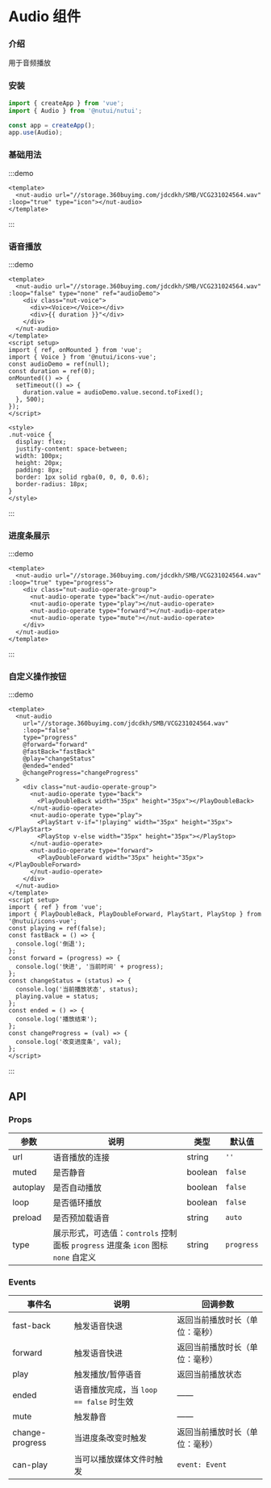 # Audio 组件

### 介绍

用于音频播放

### 安装

```js
import { createApp } from 'vue';
import { Audio } from '@nutui/nutui';

const app = createApp();
app.use(Audio);
```

### 基础用法

:::demo

```vue
<template>
  <nut-audio url="//storage.360buyimg.com/jdcdkh/SMB/VCG231024564.wav" :loop="true" type="icon"></nut-audio>
</template>
```

:::

### 语音播放

:::demo

```vue
<template>
  <nut-audio url="//storage.360buyimg.com/jdcdkh/SMB/VCG231024564.wav" :loop="false" type="none" ref="audioDemo">
    <div class="nut-voice">
      <div><Voice></Voice></div>
      <div>{{ duration }}"</div>
    </div>
  </nut-audio>
</template>
<script setup>
import { ref, onMounted } from 'vue';
import { Voice } from '@nutui/icons-vue';
const audioDemo = ref(null);
const duration = ref(0);
onMounted(() => {
  setTimeout(() => {
    duration.value = audioDemo.value.second.toFixed();
  }, 500);
});
</script>

<style>
.nut-voice {
  display: flex;
  justify-content: space-between;
  width: 100px;
  height: 20px;
  padding: 8px;
  border: 1px solid rgba(0, 0, 0, 0.6);
  border-radius: 18px;
}
</style>
```

:::

### 进度条展示

:::demo

```vue
<template>
  <nut-audio url="//storage.360buyimg.com/jdcdkh/SMB/VCG231024564.wav" :loop="true" type="progress">
    <div class="nut-audio-operate-group">
      <nut-audio-operate type="back"></nut-audio-operate>
      <nut-audio-operate type="play"></nut-audio-operate>
      <nut-audio-operate type="forward"></nut-audio-operate>
      <nut-audio-operate type="mute"></nut-audio-operate>
    </div>
  </nut-audio>
</template>
```

:::

### 自定义操作按钮

:::demo

```vue
<template>
  <nut-audio
    url="//storage.360buyimg.com/jdcdkh/SMB/VCG231024564.wav"
    :loop="false"
    type="progress"
    @forward="forward"
    @fastBack="fastBack"
    @play="changeStatus"
    @ended="ended"
    @changeProgress="changeProgress"
  >
    <div class="nut-audio-operate-group">
      <nut-audio-operate type="back">
        <PlayDoubleBack width="35px" height="35px"></PlayDoubleBack>
      </nut-audio-operate>
      <nut-audio-operate type="play">
        <PlayStart v-if="!playing" width="35px" height="35px"></PlayStart>
        <PlayStop v-else width="35px" height="35px"></PlayStop>
      </nut-audio-operate>
      <nut-audio-operate type="forward">
        <PlayDoubleForward width="35px" height="35px"></PlayDoubleForward>
      </nut-audio-operate>
    </div>
  </nut-audio>
</template>
<script setup>
import { ref } from 'vue';
import { PlayDoubleBack, PlayDoubleForward, PlayStart, PlayStop } from '@nutui/icons-vue';
const playing = ref(false);
const fastBack = () => {
  console.log('倒退');
};
const forward = (progress) => {
  console.log('快进', '当前时间' + progress);
};
const changeStatus = (status) => {
  console.log('当前播放状态', status);
  playing.value = status;
};
const ended = () => {
  console.log('播放结束');
};
const changeProgress = (val) => {
  console.log('改变进度条', val);
};
</script>
```

:::

## API

### Props

| 参数 | 说明 | 类型 | 默认值 |
| --- | --- | --- | --- |
| url | 语音播放的连接 | string | `''` |
| muted | 是否静音 | boolean | `false` |
| autoplay | 是否自动播放 | boolean | `false` |
| loop | 是否循环播放 | boolean | `false` |
| preload | 是否预加载语音 | string | `auto` |
| type | 展示形式，可选值：`controls` 控制面板 `progress` 进度条 `icon` 图标 `none` 自定义 | string | `progress` |

### Events

| 事件名 | 说明 | 回调参数 |
| --- | --- | --- |
| fast-back | 触发语音快退 | 返回当前播放时长（单位：毫秒） |
| forward | 触发语音快进 | 返回当前播放时长（单位：毫秒） |
| play | 触发播放/暂停语音 | 返回当前播放状态 |
| ended | 语音播放完成，当 `loop == false` 时生效 | —— |
| mute | 触发静音 | —— |
| change-progress | 当进度条改变时触发 | 返回当前播放时长（单位：毫秒） |
| can-play | 当可以播放媒体文件时触发 | `event: Event` |
